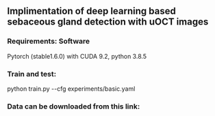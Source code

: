 ## Implimentation of deep learning based sebaceous gland detection with uOCT images

### Requirements: Software
Pytorch (stable1.6.0) with CUDA 9.2, python 3.8.5


### Train and test:

python train.py --cfg experiments/basic.yaml

### Data can be downloaded from this link: 


